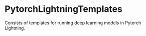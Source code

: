 # PytorchLightningTemplates
Consists of templates for running deep learning models in Pytorch Lightning.

